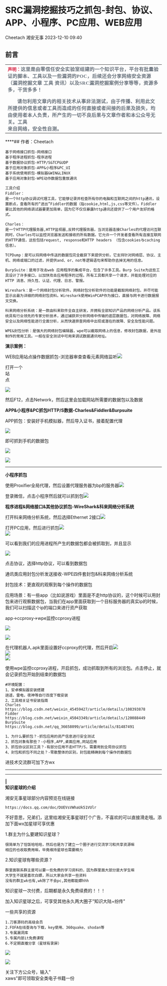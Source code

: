 #  SRC漏洞挖掘技巧之抓包-封包、协议、APP、小程序、PC应用、WEB应用   
Cheetach  湘安无事   2023-12-10 09:40  
  
## 前言  
  
<table><tbody style="outline: 0px;visibility: visible;"><tr style="outline: 0px;visibility: visible;"><td width="557" valign="top" height="62" style="outline: 0px;word-break: break-all;hyphens: auto;visibility: visible;"><section style="margin-bottom: 15px;outline: 0px;visibility: visible;"><strong style="outline: 0px;visibility: visible;"><span style="outline: 0px;font-size: 14px;color: rgb(217, 33, 66);visibility: visible;"><strong style="outline: 0px;visibility: visible;">声明：</strong></span><span style="outline: 0px;color: rgb(106, 115, 125);font-family: Optima-Regular, Optima, PingFangSC-light, PingFangTC-light, &#34;PingFang SC&#34;, Cambria, Cochin, Georgia, Times, &#34;Times New Roman&#34;, serif;font-size: 15.3px;letter-spacing: 0.544px;text-align: left;text-indent: 2em;visibility: visible;">这里是由零信任安全实验室组建的一个知识平台，平台有批量验证的脚本、工具以及一些漏洞的POC，后续还会分享网络安全资源（漏洞挖掘文章 工具 资讯<span style="outline: 0px;letter-spacing: 0.544px;text-indent: 30.6px;visibility: visible;">）</span>以及SRC漏洞挖掘案例分享等等，资源多多，干货多多！</span><span style="outline: 0px;color: rgb(106, 115, 125);font-family: Optima-Regular, Optima, PingFangSC-light, PingFangTC-light, &#34;PingFang SC&#34;, Cambria, Cochin, Georgia, Times, &#34;Times New Roman&#34;, serif;font-size: 15.3px;letter-spacing: 0.544px;text-align: left;text-indent: 30.6px;background-color: rgb(233, 237, 239);visibility: visible;"></span></strong></section><section style="outline: 0px;color: rgb(106, 115, 125);font-family: Optima-Regular, Optima, PingFangSC-light, PingFangTC-light, &#34;PingFang SC&#34;, Cambria, Cochin, Georgia, Times, &#34;Times New Roman&#34;, serif;font-size: 15.3px;letter-spacing: 0.544px;text-align: left;text-indent: 2em;visibility: visible;"><strong style="outline: 0px;visibility: visible;">请勿利用文章内的相关技术从事非法测试，由于传播、利用此文所提供的信息或者工具而造成的任何直接或者间接的后果及损失，均由使用者本人负责，所产生的一切不良后果与文章作者和本公众号无关。工具<br style="outline: 0px;visibility: visible;"/>来自网络，安全性自测。</strong></section></td></tr></tbody></table>  
  
****## 作者：Cheetach  
  
```
基于网络接口抓包-网络接口
基于程序进程抓包-程序进程
基于数据协议抓包-HTTP/S&TCP&UDP
基于应用对象抓包-APP&小程序&PC_UI
基于系统使用抓包-模拟器&WIN&LINUX
基于应用对象封包-WPE动作数据包重放通讯

工具介绍
Fiddler：
是一个http协议调试代理工具，它能够记录并检查所有你的电脑和互联网之间的http通讯，设置断点，查看所有的“进出”Fiddler的数据（指cookie,html,js,css等文件）。Fiddler 要比其他的网络调试器要更加简单，因为它不仅仅暴露http通讯还提供了一个用户友好的格式。

Charles：
是一个HTTP代理服务器,HTTP监视器,反转代理服务器，当浏览器连接Charles的代理访问互联网时，Charles可以监控浏览器发送和接收的所有数据。它允许一个开发者查看所有连接互联网的HTTP通信，这些包括request, response和HTTP headers （包含cookies与caching信息）。

TCPDump：是可以将网络中传送的数据包完全截获下来提供分析。它支持针对网络层、协议、主机、网络或端口的过滤，并提供and、or、not等逻辑语句来帮助你去掉无用的信息。

BurpSuite：是用于攻击web 应用程序的集成平台，包含了许多工具。Burp Suite为这些工具设计了许多接口，以加快攻击应用程序的过程。所有工具都共享一个请求，并能处理对应的HTTP 消息、持久性、认证、代理、日志、警报。

Wireshark：是一个网络封包分析软件。网络封包分析软件的功能是截取网络封包，并尽可能显示出最为详细的网络封包资料。Wireshark使用WinPCAP作为接口，直接与网卡进行数据报文交换。

科来网络分析系统：是一款由科来软件全自主研发，并拥有全部知识产品的网络分析产品。该系统具有行业领先的专家分析技术，通过捕获并分析网络中传输的底层数据包，对网络故障、网络安全以及网络性能进行全面分析，从而快速排查网络中出现或潜在的故障、安全及性能问题。

WPE&封包分析：是强大的网络封包编辑器，wpe可以截取网络上的信息，修改封包数据，是外挂制作的常用工具。一般在安全测试中可用来调试数据通讯地址。
```  
  
  
**演示案例：**  
  
WEB应用站点操作数据抓包-浏览器审查查看元素网络监听![](https://mmbiz.qpic.cn/mmbiz_png/txT26ZyLdUTdDicHvyq6I30Oq6MvD8mAmnWmOV5tw67RgIgCCZHshz6P5ltoSkzuQR2uSvKxpXeGSTpbQtibiaeMA/640?wx_fmt=png "")  
  
打开一个  
站  
点  
  
![](https://mmbiz.qpic.cn/mmbiz_jpg/txT26ZyLdUTdDicHvyq6I30Oq6MvD8mAmDn0PZEpaTDlZAfodJLgMF1HQxrvMaoCsOAibZBMAuov7gNiaiaM3oPvIA/640?wx_fmt=jpeg "")  
  
然后F12，点击Network，然后这里会加载网站所需要的数据包以及数据  
  
  
**APP&小程序&PC抓包HTTP/S数据-Charles&Fiddler&Burpsuite**  
  
APP抓包：安装好手机模拟器，然后导入证书，接着配置代理  
  
![](https://mmbiz.qpic.cn/mmbiz_png/txT26ZyLdUTdDicHvyq6I30Oq6MvD8mAmvB41o08oMnIuYwsyiaHMLmZYU4FdzKobwGaficQ96zvTU7NBIkGr5qsw/640?wx_fmt=png "")  
  
即可抓到手机的数据包  
  
![](https://mmbiz.qpic.cn/mmbiz_png/txT26ZyLdUTdDicHvyq6I30Oq6MvD8mAmldM4wUYBDxmTIKxgFoMBGC8aicwAeibrGOrhrRhI3oKicv5FIUqVyfHPA/640?wx_fmt=png "")  
  
![](https://mmbiz.qpic.cn/mmbiz_png/txT26ZyLdUTdDicHvyq6I30Oq6MvD8mAmNNC2ypzGgmXlfJsAxZDPEg9Wagb1giaiaROcBuYun6tia98icXlm8jkv6g/640?wx_fmt=png "")  
  
****  
**小程序抓包**  
  
使用Proxifier全局代理，然后设置代理服务器为bp的服务器![](https://mmbiz.qpic.cn/mmbiz_png/txT26ZyLdUTdDicHvyq6I30Oq6MvD8mAmgbD4qazSNqmKc4ImCtRiax98qKRKfWOVqmG8ndPLAfqR0wCI5dH2PjQ/640?wx_fmt=png "")  
  
  
登录微信，点击小程序然后就可以抓到包![](https://mmbiz.qpic.cn/mmbiz_png/txT26ZyLdUTdDicHvyq6I30Oq6MvD8mAmiccDFsNILREgkibMafOf0icDPnaHXVUyTzQ5qX6jw8FZe8KZliccZgicpFw/640?wx_fmt=png "")  
  
  
  
**程序进程&网络接口&其他协议抓包-WireShark&科来网络分析系统**  
  
打开科来网络分析系统，然后选择Ethernet 2接口![](https://mmbiz.qpic.cn/mmbiz_png/txT26ZyLdUTdDicHvyq6I30Oq6MvD8mAmCB17kO53OOT4ldy6QMHBuObqwlAzSZyOBAicZb6YHzeIiafDwG4G1akg/640?wx_fmt=png "")  
  
  
打开PC应用，然后进行抓包![](https://mmbiz.qpic.cn/mmbiz_png/txT26ZyLdUTdDicHvyq6I30Oq6MvD8mAmPawB7tvRtcN4YrCYV7wZJmrO2NSncpet6IfMkNFaFTQc6rns9oyKjg/640?wx_fmt=png "")  
![](https://mmbiz.qpic.cn/mmbiz_png/txT26ZyLdUTdDicHvyq6I30Oq6MvD8mAmZHqyeumuWsOftyZDTe98EMQRTsiakpy1x0XdTwJeqtibdqicjiaMvIfNsg/640?wx_fmt=png "")  
  
  
可以看到我们的应用进程所产生的数据包都会被抓取到，并且显示  
  
![](https://mmbiz.qpic.cn/mmbiz_png/txT26ZyLdUTdDicHvyq6I30Oq6MvD8mAm9eDB3PX4Q5d8nVLlvlkHDNicwD8aWgPYd3l9jYLalcvdTWVBcUGZcibA/640?wx_fmt=png "")  
  
点击协议，选择http协议，可以看到数据包  
  
通讯类应用封包分析发送接收-WPE四件套封包&科来网络分析系统  
  
封包技术：更直观的观察到每个操作的数据包  
  
应用场景：有一些app（比如说游戏）里面是不走http协议的，这个时候可以用封包来进行观察数据包，当我们在app里面获取到一个目标服务器的真实ip的时候，我们可以扫描这个ip的端口来进行资产获取  
  
app->ccproxy->wpe监控ccproxy进程  
  
![](https://mmbiz.qpic.cn/mmbiz_png/txT26ZyLdUTdDicHvyq6I30Oq6MvD8mAmIMoZrsUL1SnMToqsaYwlXBaIHkuBD5fEbkXVgNEFy1uMeegMyic9nBA/640?wx_fmt=png "")  
  
![](https://mmbiz.qpic.cn/mmbiz_png/txT26ZyLdUTdDicHvyq6I30Oq6MvD8mAmECMS0iczWYYlO5X50PiccJprs6Ga7x1VfYb89oTGJsHKWGNfqyrpp9Xw/640?wx_fmt=png "")  
  
在代理机器人.apk里面设置好ccproxy的代理，然后开启![](https://mmbiz.qpic.cn/mmbiz_png/txT26ZyLdUTdDicHvyq6I30Oq6MvD8mAmC3oomqD6e2fVCQibJUiawL7L0EdjxAVic91CKZ2XPtRnLstOH3qYTAwlg/640?wx_fmt=png "")  
![](https://mmbiz.qpic.cn/mmbiz_png/txT26ZyLdUTdDicHvyq6I30Oq6MvD8mAmmp4uMgVOkjKrfMf7pN7zg28bGW5PQGo1r9VFK0Yr4iap6xhZNFvZliaw/640?wx_fmt=png "")  
![](https://mmbiz.qpic.cn/mmbiz_png/txT26ZyLdUTdDicHvyq6I30Oq6MvD8mAm73ibBGeOuyrNNSC6AQ04m9z1tdXX4ZXQ6pDRGG9uyIibgiaYyaE4ibrFSA/640?wx_fmt=png "")  
  
  
使用wpe监控ccproxy进程，开启抓包，成功抓取到所有的浏览包。点击停止，就会记录抓包开始到结束的数据包  
```
#环境配置：
1、安卓模拟器安装搭建
逍遥，雷电，夜神等自行百度下载安装
2、工具相关证书安装指南
Charles
https://blog.csdn.net/weixin_45459427/article/details/108393878
Fidder
https://blog.csdn.net/weixin_45043349/article/details/120088449
BurpSuite
https://blog.csdn.net/qq_36658099/article/details/81487491

1、为什么要抓包？-抓包应用的资产信息进行安全测试
2、抓包对象有那些？-小程序,APP,桌面应用,网站应用
3、抓包协议区别工具？-有部分应用不走HTTP/S，需要用到全局协议抓包
4、封包和抓包不同之处？-零散整体的区别，封包能精确到每个操作的数据包
```  
  
进技术交流群可加下方wx  
  
****  
****  
**|**  
**知识星球的介绍**  
  
  
湘安无事星球部分内容预览在线链接  
```
https://docs.qq.com/doc/DUEVsVWhaUk51VUlr
```  
  
不好意思，兄弟们，这里给湘安无事星球打个广告，不喜欢的可以直接滑走哦。添加下面wx加星球可享优惠  
  
1.群主为什么要建知识星球？  
```
很简单为了恰饭哈哈哈，然后也是为了建立一个圈子进行交流学习和共享资源嘛
相应的也收取费用嘛，毕竟维持星球也需要精力
```  
  
2.知识星球有哪些资源？  
```
群里面联系群主是可以要一些免费的学习资料的，因为群里面大部分是大学生嘛
大学生不就是喜欢白嫖，所以大家会共享一些资料
没有的群主wk也有,wk除了不会pc,其他都能嫖hhh
```  
  
知识星球一次付费，后期都是永久免费续费的！！！  
  
加入知识星球之后，可享受其他永久两大圈子"知识大陆+纷传"  
  
一些共享的资源  
```
1.刀客源码的高级会员
2.FOFA在线查询与下载，key使用、360quake、shodan等
3.专属漏洞库
5.专属内部it免费课程
6.不定期直播分享（星球有录屏）
```  
  
![](https://mmbiz.qpic.cn/sz_mmbiz_jpg/S2ssjS1jNYuCJm1WAIhc9XAa6OLI3ryvT32RpoHYTibSMVnsTh875E0Jk4XPduRqDicRQGMWHDD4RnueHudPHI3g/640?wx_fmt=jpeg "")  
  
![](https://mmbiz.qpic.cn/sz_mmbiz_jpg/S2ssjS1jNYsHR6CaxF0VtiaIhM3XMm8EjWtzeq6cdnCdf0TsTF7FR6ukMZr4S9KUYDgKicicS9PIHpermh1CgYg3w/640?wx_fmt=jpeg&from=appmsg "")  
  
  
关注下方公众号，输入"  
xaws"即可领取安全类电子书籍一份  
  
  
  
